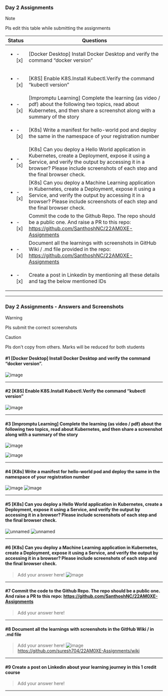 ### Day 2 Assignments

> [!NOTE]
> Pls edit this table while submitting the assignments

| Status         | Questions     | 
|----------------|---------------|
| <ul><li>- [x] </li></ul> | [Docker Desktop] Install Docker Desktop and verify the command “docker version” |
| <ul><li>- [x] </li></ul> | [K8S] Enable K8S.Install Kubectl.Verify the command “kubectl version” |
| <ul><li>- [x] </li></ul> | [Impromptu Learning] Complete the learning (as video / pdf) about the following two topics, read about Kubernetes, and then share a screenshot along with a summary of the story |
| <ul><li>- [x] </li></ul> | [K8s] Write a manifest for hello-world pod and deploy the same in the namespace of your registration number |
| <ul><li>- [x] </li></ul> | [K8s] Can you deploy a Hello World application in Kubernetes, create a Deployment, expose it using a Service, and verify the output by accessing it in a browser? Please include screenshots of each step and the final browser check. |
| <ul><li>- [x] </li></ul> | [K8s] Can you deploy a Machine Learning application in Kubernetes, create a Deployment, expose it using a Service, and verify the output by accessing it in a browser? Please include screenshots of each step and the final browser check.  |
| <ul><li>- [x] </li></ul> | Commit the code to the Github Repo. The repo should be a public one. And raise a PR to this repo: https://github.com/SanthoshNC/22AM0XE-Assignments |
| <ul><li>- [x] </li></ul> | Document all the learnings with screenshots in GitHub Wiki / .md file provided in the repo: https://github.com/SanthoshNC/22AM0XE-Assignments |
| <ul><li>- [x] </li></ul> | Create a post in Linkedin by mentioning all these details and tag the below mentioned IDs |

***

### Day 2 Assignments - Answers and Screenshots

> [!WARNING]
> Pls submit the correct screenshots

> [!CAUTION]
> Pls don't copy from others. Marks will be reduced for both students

#### #1 [Docker Desktop] Install Docker Desktop and verify the command “docker version”.
![image](https://github.com/user-attachments/assets/e34bf5db-5f7e-4b97-ba35-d00714ad0af0)


***

#### #2 [K8S] Enable K8S.Install Kubectl.Verify the command “kubectl version”
![image](https://github.com/user-attachments/assets/855f6be5-e29b-40d4-a4cd-f31b36aee0e4)


***

#### #3 [Impromptu Learning] Complete the learning (as video / pdf) about the following two topics, read about Kubernetes, and then share a screenshot along with a summary of the story

![image](https://github.com/user-attachments/assets/26f35ad8-254e-4238-bee2-13d4673ad44a)

![image](https://github.com/user-attachments/assets/d935a7fa-0fdc-48a9-beb8-199fa8915d98)




***

#### #4 [K8s] Write a manifest for hello-world pod and deploy the same in the namespace of your registration number
![image](https://github.com/user-attachments/assets/a976f79f-2a2b-41aa-95a6-f2c1d9c79e54)
![image](https://github.com/user-attachments/assets/91ccdea2-38ad-4265-a579-f0708feb368c)



***

#### #5 [K8s] Can you deploy a Hello World application in Kubernetes, create a Deployment, expose it using a Service, and verify the output by accessing it in a browser? Please include screenshots of each step and the final browser check.
![unnamed](https://github.com/user-attachments/assets/51f44033-d032-433d-ba18-8e8aef0a4846)
![unnamed](https://github.com/user-attachments/assets/d0338b71-1cb5-40f9-abf7-5ced86cc989d)

***
#### #6 [K8s] Can you deploy a Machine Learning application in Kubernetes, create a Deployment, expose it using a Service, and verify the output by accessing it in a browser? Please include screenshots of each step and the final browser check.
> Add your answer here!
![image](https://github.com/user-attachments/assets/4d745861-6798-4746-878b-6b8132b76745)

***

#### #7 Commit the code to the Github Repo. The repo should be a public one. And raise a PR to this repo: https://github.com/SanthoshNC/22AM0XE-Assignments
> Add your answer here!

***

#### #8 Document all the learnings with screenshots in the GitHub Wiki / in .md file
> Add your answer here!
![image](https://github.com/user-attachments/assets/6b65abf8-ef92-457d-ba52-eec5b6bb0ae3)
https://github.com/suresh704/22AM0XE-Assignments/wiki

***

#### #9 Create a post on Linkedin about your learning journey in this 1 credit course
> Add your answer here!

***
